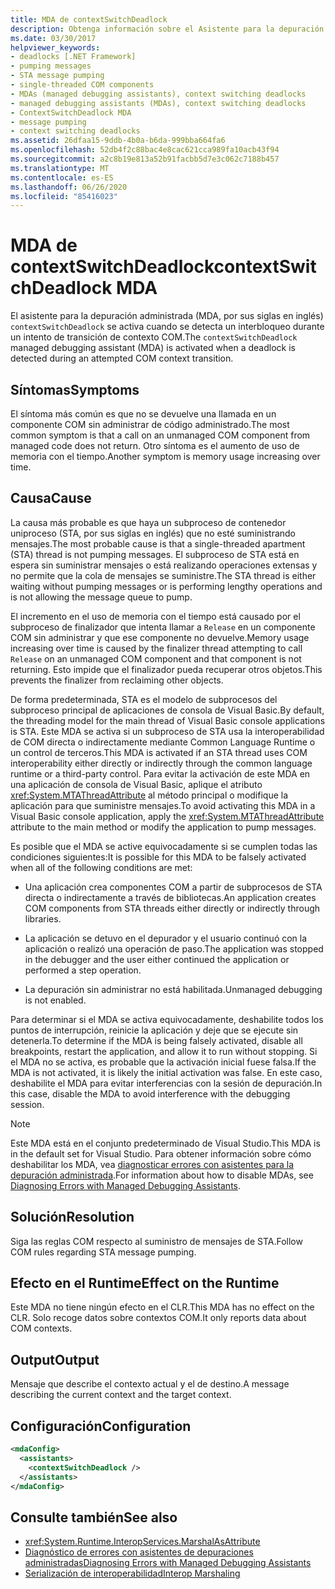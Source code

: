 ```yaml
---
title: MDA de contextSwitchDeadlock
description: Obtenga información sobre el Asistente para la depuración administrada (MDA) de contextSwitchDeadlock en .NET, que se activa cuando se detecta un interbloqueo durante una transición de contexto COM.
ms.date: 03/30/2017
helpviewer_keywords:
- deadlocks [.NET Framework]
- pumping messages
- STA message pumping
- single-threaded COM components
- MDAs (managed debugging assistants), context switching deadlocks
- managed debugging assistants (MDAs), context switching deadlocks
- ContextSwitchDeadlock MDA
- message pumping
- context switching deadlocks
ms.assetid: 26dfaa15-9ddb-4b0a-b6da-999bba664fa6
ms.openlocfilehash: 52db4f2c88bac4e8cac621cca989fa10acb43f94
ms.sourcegitcommit: a2c8b19e813a52b91facbb5d7e3c062c7188b457
ms.translationtype: MT
ms.contentlocale: es-ES
ms.lasthandoff: 06/26/2020
ms.locfileid: "85416023"
---
```

# <a name="contextswitchdeadlock-mda"></a><span data-ttu-id="9da5a-103">MDA de contextSwitchDeadlock</span><span class="sxs-lookup"><span data-stu-id="9da5a-103">contextSwitchDeadlock MDA</span></span>

<span data-ttu-id="9da5a-104">El asistente para la depuración administrada (MDA, por sus siglas en inglés) `contextSwitchDeadlock` se activa cuando se detecta un interbloqueo durante un intento de transición de contexto COM.</span><span class="sxs-lookup"><span data-stu-id="9da5a-104">The `contextSwitchDeadlock` managed debugging assistant (MDA) is activated when a deadlock is detected during an attempted COM context transition.</span></span>

## <a name="symptoms"></a><span data-ttu-id="9da5a-105">Síntomas</span><span class="sxs-lookup"><span data-stu-id="9da5a-105">Symptoms</span></span>

<span data-ttu-id="9da5a-106">El síntoma más común es que no se devuelve una llamada en un componente COM sin administrar de código administrado.</span><span class="sxs-lookup"><span data-stu-id="9da5a-106">The most common symptom is that a call on an unmanaged COM component from managed code does not return.</span></span>  <span data-ttu-id="9da5a-107">Otro síntoma es el aumento de uso de memoria con el tiempo.</span><span class="sxs-lookup"><span data-stu-id="9da5a-107">Another symptom is memory usage increasing over time.</span></span>

## <a name="cause"></a><span data-ttu-id="9da5a-108">Causa</span><span class="sxs-lookup"><span data-stu-id="9da5a-108">Cause</span></span>

<span data-ttu-id="9da5a-109">La causa más probable es que haya un subproceso de contenedor uniproceso (STA, por sus siglas en inglés) que no esté suministrando mensajes.</span><span class="sxs-lookup"><span data-stu-id="9da5a-109">The most probable cause is that a single-threaded apartment (STA) thread is not pumping messages.</span></span> <span data-ttu-id="9da5a-110">El subproceso de STA está en espera sin suministrar mensajes o está realizando operaciones extensas y no permite que la cola de mensajes se suministre.</span><span class="sxs-lookup"><span data-stu-id="9da5a-110">The STA thread is either waiting without pumping messages or is performing lengthy operations and is not allowing the message queue to pump.</span></span>

<span data-ttu-id="9da5a-111">El incremento en el uso de memoria con el tiempo está causado por el subproceso de finalizador que intenta llamar a `Release` en un componente COM sin administrar y que ese componente no devuelve.</span><span class="sxs-lookup"><span data-stu-id="9da5a-111">Memory usage increasing over time is caused by the finalizer thread attempting to call `Release` on an unmanaged COM component and that component is not returning.</span></span>  <span data-ttu-id="9da5a-112">Esto impide que el finalizador pueda recuperar otros objetos.</span><span class="sxs-lookup"><span data-stu-id="9da5a-112">This prevents the finalizer from reclaiming other objects.</span></span>

<span data-ttu-id="9da5a-113">De forma predeterminada, STA es el modelo de subprocesos del subproceso principal de aplicaciones de consola de Visual Basic.</span><span class="sxs-lookup"><span data-stu-id="9da5a-113">By default, the threading model for the main thread of Visual Basic console applications is STA.</span></span> <span data-ttu-id="9da5a-114">Este MDA se activa si un subproceso de STA usa la interoperabilidad de COM directa o indirectamente mediante Common Language Runtime o un control de terceros.</span><span class="sxs-lookup"><span data-stu-id="9da5a-114">This MDA is activated if an STA thread uses COM interoperability either directly or indirectly through the common language runtime or a third-party control.</span></span>  <span data-ttu-id="9da5a-115">Para evitar la activación de este MDA en una aplicación de consola de Visual Basic, aplique el atributo <xref:System.MTAThreadAttribute> al método principal o modifique la aplicación para que suministre mensajes.</span><span class="sxs-lookup"><span data-stu-id="9da5a-115">To avoid activating this MDA in a Visual Basic console application, apply the <xref:System.MTAThreadAttribute> attribute to the main method or modify the application to pump messages.</span></span>

<span data-ttu-id="9da5a-116">Es posible que el MDA se active equivocadamente si se cumplen todas las condiciones siguientes:</span><span class="sxs-lookup"><span data-stu-id="9da5a-116">It is possible for this MDA to be falsely activated when all of the following conditions are met:</span></span>

- <span data-ttu-id="9da5a-117">Una aplicación crea componentes COM a partir de subprocesos de STA directa o indirectamente a través de bibliotecas.</span><span class="sxs-lookup"><span data-stu-id="9da5a-117">An application creates COM components from STA threads either directly or indirectly through libraries.</span></span>

- <span data-ttu-id="9da5a-118">La aplicación se detuvo en el depurador y el usuario continuó con la aplicación o realizó una operación de paso.</span><span class="sxs-lookup"><span data-stu-id="9da5a-118">The application was stopped in the debugger and the user either continued the application or performed a step operation.</span></span>

- <span data-ttu-id="9da5a-119">La depuración sin administrar no está habilitada.</span><span class="sxs-lookup"><span data-stu-id="9da5a-119">Unmanaged debugging is not enabled.</span></span>

<span data-ttu-id="9da5a-120">Para determinar si el MDA se activa equivocadamente, deshabilite todos los puntos de interrupción, reinicie la aplicación y deje que se ejecute sin detenerla.</span><span class="sxs-lookup"><span data-stu-id="9da5a-120">To determine if the MDA is being falsely activated, disable all breakpoints, restart the application, and allow it to run without stopping.</span></span> <span data-ttu-id="9da5a-121">Si el MDA no se activa, es probable que la activación inicial fuese falsa.</span><span class="sxs-lookup"><span data-stu-id="9da5a-121">If the MDA is not activated, it is likely the initial activation was false.</span></span> <span data-ttu-id="9da5a-122">En este caso, deshabilite el MDA para evitar interferencias con la sesión de depuración.</span><span class="sxs-lookup"><span data-stu-id="9da5a-122">In this case, disable the MDA to avoid interference with the debugging session.</span></span>

> [!NOTE]
> <span data-ttu-id="9da5a-123">Este MDA está en el conjunto predeterminado de Visual Studio.</span><span class="sxs-lookup"><span data-stu-id="9da5a-123">This MDA is in the default set for Visual Studio.</span></span> <span data-ttu-id="9da5a-124">Para obtener información sobre cómo deshabilitar los MDA, vea [diagnosticar errores con asistentes para la depuración administrada](diagnosing-errors-with-managed-debugging-assistants.md#enable-and-disable-mdas).</span><span class="sxs-lookup"><span data-stu-id="9da5a-124">For information about how to disable MDAs, see [Diagnosing Errors with Managed Debugging Assistants](diagnosing-errors-with-managed-debugging-assistants.md#enable-and-disable-mdas).</span></span>

## <a name="resolution"></a><span data-ttu-id="9da5a-125">Solución</span><span class="sxs-lookup"><span data-stu-id="9da5a-125">Resolution</span></span>

<span data-ttu-id="9da5a-126">Siga las reglas COM respecto al suministro de mensajes de STA.</span><span class="sxs-lookup"><span data-stu-id="9da5a-126">Follow COM rules regarding STA message pumping.</span></span>

## <a name="effect-on-the-runtime"></a><span data-ttu-id="9da5a-127">Efecto en el Runtime</span><span class="sxs-lookup"><span data-stu-id="9da5a-127">Effect on the Runtime</span></span>

<span data-ttu-id="9da5a-128">Este MDA no tiene ningún efecto en el CLR.</span><span class="sxs-lookup"><span data-stu-id="9da5a-128">This MDA has no effect on the CLR.</span></span> <span data-ttu-id="9da5a-129">Solo recoge datos sobre contextos COM.</span><span class="sxs-lookup"><span data-stu-id="9da5a-129">It only reports data about COM contexts.</span></span>

## <a name="output"></a><span data-ttu-id="9da5a-130">Output</span><span class="sxs-lookup"><span data-stu-id="9da5a-130">Output</span></span>

<span data-ttu-id="9da5a-131">Mensaje que describe el contexto actual y el de destino.</span><span class="sxs-lookup"><span data-stu-id="9da5a-131">A message describing the current context and the target context.</span></span>

## <a name="configuration"></a><span data-ttu-id="9da5a-132">Configuración</span><span class="sxs-lookup"><span data-stu-id="9da5a-132">Configuration</span></span>

```xml
<mdaConfig>
  <assistants>
    <contextSwitchDeadlock />
  </assistants>
</mdaConfig>
```

## <a name="see-also"></a><span data-ttu-id="9da5a-133">Consulte también</span><span class="sxs-lookup"><span data-stu-id="9da5a-133">See also</span></span>

- <xref:System.Runtime.InteropServices.MarshalAsAttribute>
- [<span data-ttu-id="9da5a-134">Diagnóstico de errores con asistentes de depuraciones administradas</span><span class="sxs-lookup"><span data-stu-id="9da5a-134">Diagnosing Errors with Managed Debugging Assistants</span></span>](diagnosing-errors-with-managed-debugging-assistants.md)
- [<span data-ttu-id="9da5a-135">Serialización de interoperabilidad</span><span class="sxs-lookup"><span data-stu-id="9da5a-135">Interop Marshaling</span></span>](../interop/interop-marshaling.md)

